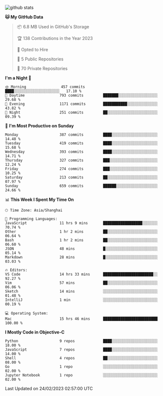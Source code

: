 
![github stats](https://github-readme-stats.vercel.app/api?username=ChesterYue&show_icons=true&count_private=true)

<!-- ![wakatime](https://github-readme-stats.vercel.app/api/wakatime?username=ChesterYue&layout=compact) -->

<!-- ![wakatime](https://github-readme-stats.vercel.app/api/top-langs/?username=ChesterYue&layout=compact) -->

<!--START_SECTION:waka-->
**🐱 My GitHub Data** 

> 📦 6.8 MB Used in GitHub's Storage 
 > 
> 🏆 138 Contributions in the Year 2023
 > 
> 💼 Opted to Hire
 > 
> 📜 5 Public Repositories 
 > 
> 🔑 70 Private Repositories 
 > 
**I'm a Night 🦉** 

```text
🌞 Morning                457 commits         ████░░░░░░░░░░░░░░░░░░░░░   17.10 % 
🌆 Daytime                793 commits         ███████░░░░░░░░░░░░░░░░░░   29.68 % 
🌃 Evening                1171 commits        ███████████░░░░░░░░░░░░░░   43.82 % 
🌙 Night                  251 commits         ██░░░░░░░░░░░░░░░░░░░░░░░   09.39 % 
```
📅 **I'm Most Productive on Sunday** 

```text
Monday                   387 commits         ████░░░░░░░░░░░░░░░░░░░░░   14.48 % 
Tuesday                  419 commits         ████░░░░░░░░░░░░░░░░░░░░░   15.68 % 
Wednesday                393 commits         ████░░░░░░░░░░░░░░░░░░░░░   14.71 % 
Thursday                 327 commits         ███░░░░░░░░░░░░░░░░░░░░░░   12.24 % 
Friday                   274 commits         ███░░░░░░░░░░░░░░░░░░░░░░   10.25 % 
Saturday                 213 commits         ██░░░░░░░░░░░░░░░░░░░░░░░   07.97 % 
Sunday                   659 commits         ██████░░░░░░░░░░░░░░░░░░░   24.66 % 
```


📊 **This Week I Spent My Time On** 

```text
🕑︎ Time Zone: Asia/Shanghai

💬 Programming Languages: 
JavaScript               11 hrs 9 mins       ██████████████████░░░░░░░   70.74 % 
Other                    1 hr 2 mins         ██░░░░░░░░░░░░░░░░░░░░░░░   06.64 % 
Bash                     1 hr 2 mins         ██░░░░░░░░░░░░░░░░░░░░░░░   06.60 % 
JSON                     48 mins             █░░░░░░░░░░░░░░░░░░░░░░░░   05.14 % 
Markdown                 28 mins             █░░░░░░░░░░░░░░░░░░░░░░░░   03.03 % 

🔥 Editors: 
VS Code                  14 hrs 33 mins      ███████████████████████░░   92.27 % 
Vim                      57 mins             ██░░░░░░░░░░░░░░░░░░░░░░░   06.06 % 
Sketch                   14 mins             ░░░░░░░░░░░░░░░░░░░░░░░░░   01.48 % 
IntelliJ                 1 min               ░░░░░░░░░░░░░░░░░░░░░░░░░   00.19 % 

💻 Operating System: 
Mac                      15 hrs 46 mins      █████████████████████████   100.00 % 
```

**I Mostly Code in Objective-C** 

```text
Python                   9 repos             ████░░░░░░░░░░░░░░░░░░░░░   18.00 % 
JavaScript               7 repos             ████░░░░░░░░░░░░░░░░░░░░░   14.00 % 
Shell                    4 repos             ██░░░░░░░░░░░░░░░░░░░░░░░   08.00 % 
Go                       1 repo              ░░░░░░░░░░░░░░░░░░░░░░░░░   02.00 % 
Jupyter Notebook         1 repo              ░░░░░░░░░░░░░░░░░░░░░░░░░   02.00 % 
```




 Last Updated on 24/02/2023 02:57:00 UTC
<!--END_SECTION:waka-->
